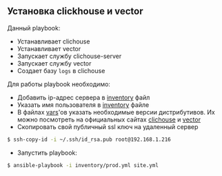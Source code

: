 ## Установка clickhouse и vector

Данный playbook:
 - Устанавливает clichouse
 - Устанавливает vector
 - Запускает службу clichouse-server
 - Запускает службу vector
 - Создает базу `logs` в clichouse 

Для работы playbook необходимо:
 - Добавить ip-адрес сервера в [inventory](./src/playbook/inventory/prod.yml) файл
 - Указать имя пользователя в [inventory](./src/playbook/inventory/prod.yml) файле
 - В файлах [vars](./src/playbook/group_vars/)'ов указать необходимые версии дистрибутивов. Их можно посмотреть на официальных сайтах [clichouse](https://packages.clickhouse.com/rpm/stable/) и [vector](https://packages.timber.io/vector/)
 - Скопировать свой публичный ssl ключ на удаленный сервер
```bash
$ ssh-copy-id -i ~/.ssh/id_rsa.pub root@192.168.1.216
```
 - Запустить playbook:
```bash
$ ansible-playbook -i inventory/prod.yml site.yml
```